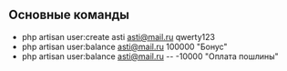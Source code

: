 ## Основные команды

- php artisan user:create asti asti@mail.ru qwerty123
- php artisan user:balance asti@mail.ru 100000 "Бонус"
- php artisan user:balance asti@mail.ru -- -10000 "Оплата пошлины"
